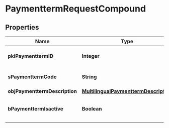 

# PaymenttermRequestCompound

## Properties

Name | Type | Description | Notes
------------ | ------------- | ------------- | -------------
**pkiPaymenttermID** | **Integer** | The unique ID of the Paymentterm |  [optional]
**sPaymenttermCode** | **String** | The code of the Paymentterm | 
**objPaymenttermDescription** | [**MultilingualPaymenttermDescription**](MultilingualPaymenttermDescription.md) |  | 
**bPaymenttermIsactive** | **Boolean** | Whether the Paymentterm is active or not | 




